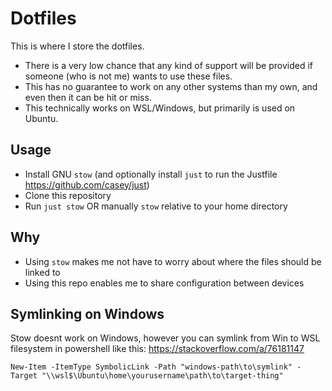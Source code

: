 # Dotfiles

This is where I store the dotfiles.

- There is a very low chance that any kind of support will be provided if someone (who is not me) wants to use these files.
- This has no guarantee to work on any other systems than my own, and even then it can be hit or miss.
- This technically works on WSL/Windows, but primarily is used on Ubuntu.

## Usage

- Install GNU `stow` (and optionally install `just` to run the Justfile <https://github.com/casey/just>)
- Clone this repository
- Run `just stow` OR manually `stow` relative to your home directory

## Why

- Using `stow` makes me not have to worry about where the files should be linked to
- Using this repo enables me to share configuration between devices

## Symlinking on Windows

Stow doesnt work on Windows, however you can symlink from Win to WSL filesystem in powershell like this:
<https://stackoverflow.com/a/76181147>

`New-Item -ItemType SymbolicLink -Path "windows-path\to\symlink" -Target "\\wsl$\Ubuntu\home\yourusername\path\to\target-thing"`


